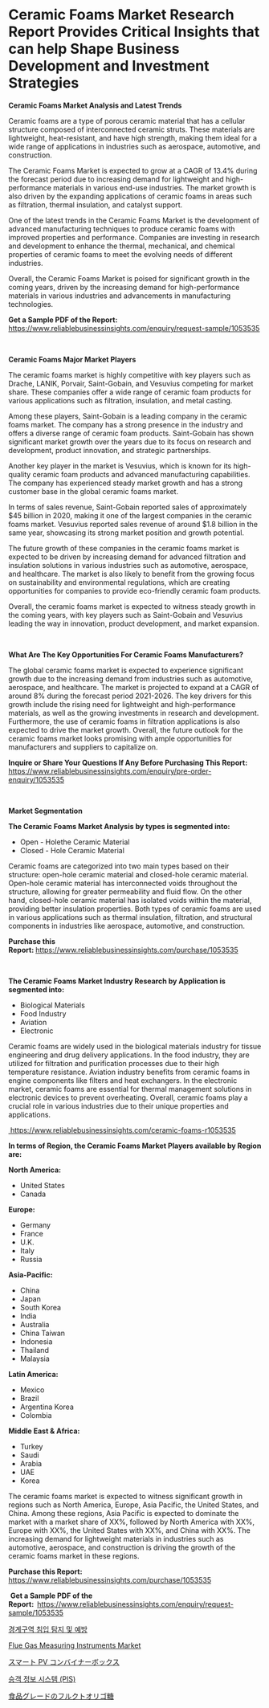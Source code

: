 <p><h1>Ceramic Foams Market Research Report Provides Critical Insights that can help Shape Business Development and Investment Strategies</h1></p><p><strong>Ceramic Foams Market Analysis and Latest Trends</strong></p>
<p><p>Ceramic foams are a type of porous ceramic material that has a cellular structure composed of interconnected ceramic struts. These materials are lightweight, heat-resistant, and have high strength, making them ideal for a wide range of applications in industries such as aerospace, automotive, and construction.</p><p>The Ceramic Foams Market is expected to grow at a CAGR of 13.4% during the forecast period due to increasing demand for lightweight and high-performance materials in various end-use industries. The market growth is also driven by the expanding applications of ceramic foams in areas such as filtration, thermal insulation, and catalyst support.</p><p>One of the latest trends in the Ceramic Foams Market is the development of advanced manufacturing techniques to produce ceramic foams with improved properties and performance. Companies are investing in research and development to enhance the thermal, mechanical, and chemical properties of ceramic foams to meet the evolving needs of different industries.</p><p>Overall, the Ceramic Foams Market is poised for significant growth in the coming years, driven by the increasing demand for high-performance materials in various industries and advancements in manufacturing technologies.</p></p>
<p><strong>Get a Sample PDF of the Report:&nbsp;</strong> <a href="https://www.reliablebusinessinsights.com/enquiry/request-sample/1053535">https://www.reliablebusinessinsights.com/enquiry/request-sample/1053535</a></p>
<p>&nbsp;</p>
<p><strong>Ceramic Foams Major Market Players</strong></p>
<p><p>The ceramic foams market is highly competitive with key players such as Drache, LANIK, Porvair, Saint-Gobain, and Vesuvius competing for market share. These companies offer a wide range of ceramic foam products for various applications such as filtration, insulation, and metal casting.</p><p>Among these players, Saint-Gobain is a leading company in the ceramic foams market. The company has a strong presence in the industry and offers a diverse range of ceramic foam products. Saint-Gobain has shown significant market growth over the years due to its focus on research and development, product innovation, and strategic partnerships.</p><p>Another key player in the market is Vesuvius, which is known for its high-quality ceramic foam products and advanced manufacturing capabilities. The company has experienced steady market growth and has a strong customer base in the global ceramic foams market.</p><p>In terms of sales revenue, Saint-Gobain reported sales of approximately $45 billion in 2020, making it one of the largest companies in the ceramic foams market. Vesuvius reported sales revenue of around $1.8 billion in the same year, showcasing its strong market position and growth potential.</p><p>The future growth of these companies in the ceramic foams market is expected to be driven by increasing demand for advanced filtration and insulation solutions in various industries such as automotive, aerospace, and healthcare. The market is also likely to benefit from the growing focus on sustainability and environmental regulations, which are creating opportunities for companies to provide eco-friendly ceramic foam products.</p><p>Overall, the ceramic foams market is expected to witness steady growth in the coming years, with key players such as Saint-Gobain and Vesuvius leading the way in innovation, product development, and market expansion.</p></p>
<p>&nbsp;</p>
<p><strong>What Are The Key Opportunities For Ceramic Foams Manufacturers?</strong></p>
<p><p>The global ceramic foams market is expected to experience significant growth due to the increasing demand from industries such as automotive, aerospace, and healthcare. The market is projected to expand at a CAGR of around 8% during the forecast period 2021-2026. The key drivers for this growth include the rising need for lightweight and high-performance materials, as well as the growing investments in research and development. Furthermore, the use of ceramic foams in filtration applications is also expected to drive the market growth. Overall, the future outlook for the ceramic foams market looks promising with ample opportunities for manufacturers and suppliers to capitalize on.</p></p>
<p><strong>Inquire or Share Your Questions If Any Before Purchasing This Report:</strong> <a href="https://www.reliablebusinessinsights.com/enquiry/pre-order-enquiry/1053535">https://www.reliablebusinessinsights.com/enquiry/pre-order-enquiry/1053535</a></p>
<p>&nbsp;</p>
<p><strong>Market Segmentation</strong></p>
<p><strong>The Ceramic Foams Market Analysis by types is segmented into:</strong></p>
<p><ul><li>Open - Holethe Ceramic Material</li><li>Closed - Hole Ceramic Material</li></ul></p>
<p><p>Ceramic foams are categorized into two main types based on their structure: open-hole ceramic material and closed-hole ceramic material. Open-hole ceramic material has interconnected voids throughout the structure, allowing for greater permeability and fluid flow. On the other hand, closed-hole ceramic material has isolated voids within the material, providing better insulation properties. Both types of ceramic foams are used in various applications such as thermal insulation, filtration, and structural components in industries like aerospace, automotive, and construction.</p></p>
<p><strong>Purchase this Report:&nbsp;</strong><a href="https://www.reliablebusinessinsights.com/purchase/1053535">https://www.reliablebusinessinsights.com/purchase/1053535</a></p>
<p>&nbsp;</p>
<p><strong>The Ceramic Foams Market Industry Research by Application is segmented into:</strong></p>
<p><ul><li>Biological Materials</li><li>Food Industry</li><li>Aviation</li><li>Electronic</li></ul></p>
<p><p>Ceramic foams are widely used in the biological materials industry for tissue engineering and drug delivery applications. In the food industry, they are utilized for filtration and purification processes due to their high temperature resistance. Aviation industry benefits from ceramic foams in engine components like filters and heat exchangers. In the electronic market, ceramic foams are essential for thermal management solutions in electronic devices to prevent overheating. Overall, ceramic foams play a crucial role in various industries due to their unique properties and applications.</p></p>
<p><a href="https://www.reliablebusinessinsights.com/ceramic-foams-r1053535">&nbsp;https://www.reliablebusinessinsights.com/ceramic-foams-r1053535</a></p>
<p><strong>In terms of Region, the Ceramic Foams Market Players available by Region are:</strong></p>
<p>
    <p> <strong> North America: </strong>
        <ul>
            <li>United States</li>
            <li>Canada</li>
        </ul>
        </p> 
    <p> <strong> Europe: </strong>
        <ul>
            <li>Germany</li>
            <li>France</li>
            <li>U.K.</li>
            <li>Italy</li>
            <li>Russia</li>
        </ul>
        </p> 
    <p> <strong> Asia-Pacific: </strong>
        <ul>
            <li>China</li>
            <li>Japan</li>
            <li>South Korea</li>
            <li>India</li>
            <li>Australia</li>
            <li>China Taiwan</li>
            <li>Indonesia</li>
            <li>Thailand</li>
            <li>Malaysia</li>
        </ul>
        </p> 
    <p> <strong> Latin America: </strong>
        <ul>
            <li>Mexico</li>
            <li>Brazil</li>
            <li>Argentina Korea</li>
            <li>Colombia</li>
        </ul>
        </p> 
    <p> <strong> Middle East & Africa: </strong>
        <ul>
            <li>Turkey</li>
            <li>Saudi</li>
            <li>Arabia</li>
            <li>UAE</li>
            <li>Korea</li>
        </ul>
    </p>
    </p>
<p><p>The ceramic foams market is expected to witness significant growth in regions such as North America, Europe, Asia Pacific, the United States, and China. Among these regions, Asia Pacific is expected to dominate the market with a market share of XX%, followed by North America with XX%, Europe with XX%, the United States with XX%, and China with XX%. The increasing demand for lightweight materials in industries such as automotive, aerospace, and construction is driving the growth of the ceramic foams market in these regions.</p></p>
<p><strong>Purchase this Report: </strong><a href="https://www.reliablebusinessinsights.com/purchase/1053535">https://www.reliablebusinessinsights.com/purchase/1053535</a></p>
<p>&nbsp;<strong>Get a Sample PDF of the Report:&nbsp;&nbsp;</strong><a href="https://www.reliablebusinessinsights.com/enquiry/request-sample/1053535">https://www.reliablebusinessinsights.com/enquiry/request-sample/1053535</a></p>
<p><strong></strong></p>
<p><p><a href="https://github.com/TrevorKruvalis5678/Market-Research-Report-List-2/blob/main/256796583779.md">경계구역 침입 탐지 및 예방</a></p><p><a href="https://github.com/juniordelafrance/Market-Research-Report-List-3/blob/main/flue-gas-measuring-instruments-market.md">Flue Gas Measuring Instruments Market</a></p><p><a href="https://github.com/ycmtqqhvk3273/Market-Research-Report-List-2/blob/main/388695598381.md">スマート PV コンバイナーボックス</a></p><p><a href="https://github.com/lzuwsfreyoq70/Market-Research-Report-List-2/blob/main/891937183778.md">승객 정보 시스템 (PIS)</a></p><p><a href="https://github.com/avbqbctihcbe2/Market-Research-Report-List-2/blob/main/783812198997.md">食品グレードのフルクトオリゴ糖</a></p></p>